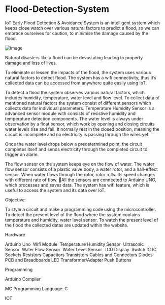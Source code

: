 # Flood-Detection-System

IoT Early Flood Detection & Avoidance System is an intelligent system which keeps close watch over various natural factors to predict a flood, so we can embrace ourselves for caution, to minimise the damage caused by the flood. 

![image](https://github.com/priyanshu9459/Flood-Detection-System/assets/74168726/ea4ddd12-e759-4331-b368-b1aca3111c55)


Natural disasters like a flood can be devastating leading to property damage and loss of lives. 

To eliminate or lessen the impacts of the flood, the system uses various natural factors to detect flood. The system has a wifi connectivity, thus it’s collected data can be accessed from anywhere quite easily using IoT.

To detect a flood the system observes various natural factors, which includes humidity, temperature, water level and flow level. To collect data of mentioned natural factors the system consist of different sensors which collects data for individual parameters.
Temperature Humidity Sensor is a advanced sensor module with consists of resistive humidity and temperature detection components. 
The water level is always under observation by a float sensor, which work by opening and closing circuits water levels rise and fall. It normally rest in the closed position, 
meaning the circuit is incomplete and no electricity is passing through the wires yet. 

Once the water level drops below a predetermined point, the circuit completes itself and sends electricity through the completed circuit to trigger an alarm. 

The flow sensor on the system keeps eye on the flow of water. The water flow sensor consists of a plastic valve body, a water rotor, and a hall-effect sensor. When water flows through the rotor, rotor rolls. Its speed changes with different rate of flow.
All the sensors are connected to Arduino UNO, which processes and saves data. The system has wifi feature, which is useful to access the system and its data over IoT.

Objective:

To style a circuit and make a programming code using the microcontroller. 
To detect the present level of the flood where the system contains temperature and humidity, water level sensor. 
To watch the present level of the flood the collected datas are updated within the website.

Hardware

Arduino Uno 
Wifi Module 
Temperature Humidity Sensor 
Ultrasonic Sensor 
Water Flow Sensor 
Water Level Sensor 
LCD Display 
Switch
IC
IC Sockets
Resistors
Capacitors
Transistors
Cables and Connectors
Diodes
PCB and Breadboards
LED
Transformer/Adapter
Push Buttons

Programming

Arduino Compiler

MC Programming Language: C

IOT





